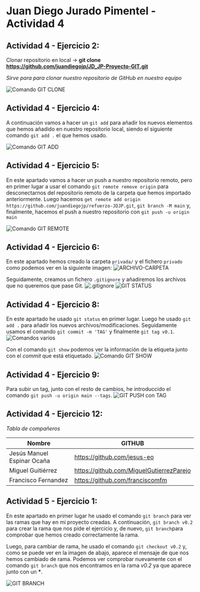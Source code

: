 # Juan Diego Jurado Pimentel - Actividad 4
## Actividad 4 - Ejercicio 2:
Clonar repositorio en local -> **git clone https://github.com/juandiegojp/JD_JP-Proyecto-GIT.git**

_Sirve para para clonar nuestro repositorio de GitHub en nuestro equipo_

![Comando GIT CLONE](https://github.com/juandiegojp/refuerzo-JDJP/blob/main/img/act4-1.png)


## Actividad 4 - Ejercicio 4:
A continuación vamos a hacer un `git add` para añadir los nuevos elementos que hemos añadido en nuestro repositorio local, siendo el siguiente comando `git add .` el que hemos usado.

![Comando GIT ADD](https://github.com/juandiegojp/refuerzo-JDJP/blob/main/img/act4-2.PNG)

## Actividad 4 - Ejercicio 5:

En este apartado vamos a hacer un push a nuestro repositorio remoto, pero en primer lugar a usar el comando `git remote remove origin` para desconectarnos del repositorio remoto de la carpeta que hemos importado anteriormente.
Luego hacemos `get remote add origin https://github.com/juandiegojp/refuerzo-JDJP.git`, `git branch -M main` y, finalmente, hacemos el push a nuestro repositorio con `git push -u origin main`

![Comando GIT REMOTE](https://github.com/juandiegojp/refuerzo-JDJP/blob/main/img/act4-3.PNG)


## Actividad 4 - Ejercicio 6:

En este apartado hemos creado la carpeta `privada/` y el fichero `privado` como podemos ver en la siguiente imagen:
![ARCHIVO-CARPETA](https://github.com/juandiegojp/refuerzo-JDJP/blob/main/img/act4-4.PNG)

Seguidamente, creamos un fichero `.gitignore` y añadiremos los archivos que no queremos que pase Git.
![.gitignore](https://github.com/juandiegojp/refuerzo-JDJP/blob/main/img/act4-5.PNG)
![GIT STATUS](https://github.com/juandiegojp/refuerzo-JDJP/blob/main/img/act4-6.PNG)


## Actividad 4 - Ejercicio 8:

En este apartado he usado `git status` en primer lugar. Luego he usado `git add .` para añadir los nuevos archivos/modificaciones.
Seguidamente usamos el comando `git commit -m 'TAG'` y finalmente `git tag v0.1`.
![Comandos varios](https://github.com/juandiegojp/refuerzo-JDJP/blob/main/img/act4-7.PNG)

Con el comando `git show` podemos ver la información de la etiqueta junto con el _commit_ que está etiquetado.
![Comando GIT SHOW](https://github.com/juandiegojp/refuerzo-JDJP/blob/main/img/act4-8.PNG)


## Actividad 4 - Ejercicio 9:
Para subir un tag, junto con el resto de cambios, he introduccido el comando `git push -u origin main --tags`.
![GIT PUSH con TAG](https://github.com/juandiegojp/refuerzo-JDJP/blob/main/img/act4-9.PNG)


## Actividad 4 - Ejercicio 12:
_Tabla de compañeros_

Nombre | GITHUB
------ | --------
Jesús Manuel Espinar Ocaña | https://github.com/jesus-eo
Miguel Guitiérrez | https://github.com/MiguelGutierrezParejo
Francisco Fernandez | https://github.com/franciscomfm

## Actividad 5 - Ejercicio 1:
En este apartado en primer lugar he usado el comando `git branch` para ver las ramas que hay en mi proyecto creadas. A continuación, `git branch v0.2` para crear la rama que nos pide el ejercicio y, de nuevo, `git branch`para comprobar que hemos creado correctamente la rama.

Luego, para cambiar de rama, he usado el comando `git checkout v0.2` y, como se puede ver en la imagen de abajo, aparece el mensaje de que nos hemos cambiado de rama. Podemos ver comprobar nuevamente con el comando `git branch` que nos encontramos en la rama _v0.2_ ya que aparece junto con un __*__.

![GIT BRANCH](https://github.com/juandiegojp/refuerzo-JDJP/blob/main/img/act5-1.PNG)
